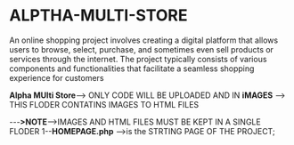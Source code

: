 # ALPTHA-MULTI-STORE
An online shopping project involves creating a digital platform that allows users to browse, select, purchase, and sometimes even sell products or services through the internet. The project typically consists of various components and functionalities that facilitate a seamless shopping experience for customers

**Alpha MUlti Store**--> ONLY CODE WILL BE UPLOADED AND IN **iMAGES** --> THIS FLODER CONTATINS IMAGES TO HTML FILES 

---**>NOTE**-->IMAGES AND HTML FILES MUST BE KEPT IN A SINGLE FLODER
1--**HOMEPAGE.php** -->is the STRTING PAGE OF THE PROJECT;

